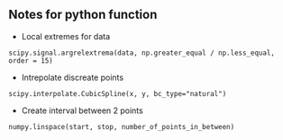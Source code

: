 Notes for python function
---

- Local extremes for data
```
scipy.signal.argrelextrema(data, np.greater_equal / np.less_equal, order = 15)
```


- Intrepolate discreate points 
```
scipy.interpolate.CubicSpline(x, y, bc_type="natural")
```
- Create interval between 2 points
```
numpy.linspace(start, stop, number_of_points_in_between)
```